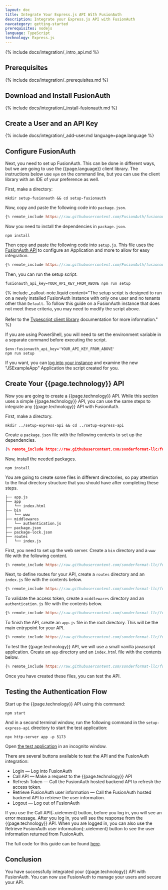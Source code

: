 ```yaml
---
layout: doc
title: Integrate Your Express.js API With FusionAuth
description: Integrate your Express.js API with FusionAuth
navcategory: getting-started
prerequisites: nodejs
language: TypeScript
technology: Express.js
---
```


{% include docs/integration/_intro_api.md %}

## Prerequisites

{% include docs/integration/_prerequisites.md %}

## Download and Install FusionAuth

{% include docs/integration/_install-fusionauth.md %}

## Create a User and an API Key

{% include docs/integration/_add-user.md language=page.language %}

## Configure FusionAuth

Next, you need to set up FusionAuth. This can be done in different ways, but we are going to use the {{page.language}} client library. The instructions below use `npm` on the command line, but you can use the client library with an IDE of your preference as well.

First, make a directory:

```shell
mkdir setup-fusionauth && cd setup-fusionauth
```

Now, copy and paste the following code into `package.json`.

```javascript
{% remote_include https://raw.githubusercontent.com/FusionAuth/fusionauth-example-client-libraries/main/typescript/package.json %}
```

Now you need to install the dependencies in `package.json`.

```shell
npm install
```

Then copy and paste the following code into `setup.js`. This file uses the [FusionAuth API](/docs/v1/tech/apis/) to configure an Application and more to allow for easy integration.

```javascript
{% remote_include https://raw.githubusercontent.com/FusionAuth/fusionauth-example-client-libraries/main/typescript/setup.js %}
```

Then, you can run the setup script.

```shell
fusionauth_api_key=YOUR_API_KEY_FROM_ABOVE npm run setup
```

{% include _callout-note.liquid content="The setup script is designed to run on a newly installed FusionAuth instance with only one user and no tenants other than `Default`. To follow this guide on a FusionAuth instance that does not meet these criteria, you may need to modify the script above. <br><br> Refer to the [Typescript client library](/docs/v1/tech/client-libraries/typescript) documentation for more information." %}

If you are using PowerShell, you will need to set the environment variable in a separate command before executing the script.

```shell
$env:fusionauth_api_key='YOUR_API_KEY_FROM_ABOVE'
npm run setup
```

If you want, you can [log into your instance](http://localhost:9011) and examine the new "JSExampleApp" Application the script created for you.

## Create Your {{page.technology}} API

Now you are going to create a {{page.technology}} API. While this section uses a simple {{page.technology}} API, you can use the same steps to integrate any {{page.technology}} API with FusionAuth.

First, make a directory.

```shell
mkdir ../setup-express-api && cd ../setup-express-api
```

Create a `package.json` file with the following contents to set up the dependencies.

```json
{% remote_include https://raw.githubusercontent.com/sonderformat-llc/fusionauth-example-express-api/master/package.json %}
```

Now, install the needed packages.

```shell
npm install
```

You are going to create some files in different directories, so pay attention to the final directory structure that you should have after completing these steps.
```
├── app.js
├── app
│   └── index.html
├── bin
│   └── www
├── middlewares
│   └── authentication.js
├── package.json
├── package-lock.json
├── routes
│   └── index.js
```

First, you need to set up the web server. Create a `bin` directory and a `www` file with the following content.

```javascript
{% remote_include https://raw.githubusercontent.com/sonderformat-llc/fusionauth-example-express-api/master/bin/www %}
```

Next, to define routes for your API, create a `routes` directory and an `index.js` file with the contents below.

```javascript
{% remote_include https://raw.githubusercontent.com/sonderformat-llc/fusionauth-example-express-api/master/routes/index.js %}
```

To validate the access token, create a `middlewares` directory and an `authentication.js` file with the contents below.

```javascript
{% remote_include https://raw.githubusercontent.com/sonderformat-llc/fusionauth-example-express-api/master/middlewares/authentication.js %}
```

To finish the API, create an `app.js` file in the root directory. This will be the main entrypoint for your API.

```javascript
{% remote_include https://raw.githubusercontent.com/sonderformat-llc/fusionauth-example-express-api/master/app.js %}
```

To test the {{page.technology}} API, we will use a small vanilla javascript application. Create an `app` directory and an `index.html` file with the contents below.

```javascript
{% remote_include https://raw.githubusercontent.com/sonderformat-llc/fusionauth-example-express-api/master/app/index.html %}
```

Once you have created these files, you can test the API.

## Testing the Authentication Flow

Start up the {{page.technology}} API using this command:

```shell
npm start
```

And in a second terminal window, run the following command in the `setup-express-api` directory to start the test application:

```shell
npx http-server app -p 5173
```

Open [the test application](http://localhost:5173) in an incognito window.

There are several buttons available to test the API and the FusionAuth integration:
* Login — Log into FusionAuth
* Call API — Make a request to the {{page.technology}} API
* Refresh Token — Call the FusionAuth hosted backend API to refresh the access token.
* Retrieve FusionAuth user information — Call the FusionAuth hosted backend API to retrieve the user information.
* Logout — Log out of FusionAuth

If you use the <span>Call API</span>{:.uielement} button, before you log in, you will see an error message. After you log in, you will see the response from the {{page.technology}} API. When you are logged in, you can also use the <span>Retrieve FusionAuth user information</span>{:.uielement} button to see the user information returned from FusionAuth.

The full code for this guide can be found [here](https://github.com/sonderformat-llc/fusionauth-example-express-api).

## Conclusion

You have successfully integrated your {{page.technology}} API with FusionAuth. You can now use FusionAuth to manage your users and secure your API.
